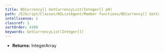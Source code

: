 ```yaml
---
title: NSCurrency[] GetCurrencyList(Integer[] p0)
path: /EJScript/Classes/NSListAgent/Member functions/NSCurrency[] GetCurrencyList(Integer[] p_0)
intellisense: 1
classref: 1
sortOrder: 4160
keywords: GetCurrencyList(Integer[])
---
```



* **Returns:** IntegerArray



